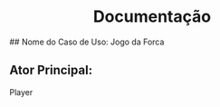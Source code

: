 <h1 align= "center"> Documentação </h1>
## Nome do Caso de Uso:
Jogo da Forca

## Ator Principal:
Player

